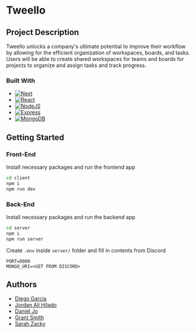 # Tweello

## Project Description

Tweello unlocks a company's ultimate potential to improve their workflow by allowing for the
efficient organization of workspaces, boards, and tasks. Users will be able to create shared
workspaces for teams and boards for projects to organize and assign tasks and track progress.

### Built With

- [![Next][Next.js]][Next-url]
- [![React][React.js]][React-url]
- [![NodeJS][Node.js]][Nodejs-url]
- [![Express][Express]][Express-url]
- [![MongoDB][MongoDB]][MongoDB-url]

## Getting Started

### Front-End

Install necessary packages and run the frontend app

```sh
cd client
npm i
npm run dev
```

### Back-End

Install necessary packages and run the backend app

```sh
cd server
npm i
npm run server
```

Create `.env` inside `server/` folder and fill in contents from Discord

```
PORT=8000
MONGO_URI=<GET FROM DISCORD>
```

## Authors

- [Diego Garcia](https://github.com/diegogarciacs)
- [Jordan Ali Hilado](https://github.com/jordanhilado)
- [Daniel Jo](https://github.com/danielskjo)
- [Grant Smith](https://github.com/grantsmith01)
- [Sarah Zacky](https://github.com/sarahzacky)

<!-- Markdown Links -->

[Next.js]: https://img.shields.io/badge/next.js-000000?style=for-the-badge&logo=nextdotjs&logoColor=white
[Next-url]: https://nextjs.org/
[React.js]: https://img.shields.io/badge/React-20232A?style=for-the-badge&logo=react&logoColor=61DAFB
[React-url]: https://reactjs.org/
[Node.js]: https://img.shields.io/badge/node.js-6DA55F?style=for-the-badge&logo=node.js&logoColor=white
[Nodejs-url]: https://nodejs.org/en
[Express]: https://img.shields.io/badge/express.js-%23404d59.svg?style=for-the-badge&logo=express&logoColor=%2361DAFB
[Express-url]: https://expressjs.com/
[MongoDB]: https://img.shields.io/badge/MongoDB-%234ea94b.svg?style=for-the-badge&logo=mongodb&logoColor=white
[MongoDB-url]: https://www.mongodb.com/
